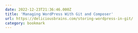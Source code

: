 ```yaml
---
date: 2022-12-23T21:36:46.000Z
title: 'Managing WordPress With Git and Composer'
url: https://deliciousbrains.com/storing-wordpress-in-git/
category: bookmark
---
```

